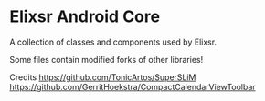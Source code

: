 # Elixsr Android Core

A collection of classes and components used by Elixsr.

Some files contain modified forks of other libraries!

Credits
https://github.com/TonicArtos/SuperSLiM
https://github.com/GerritHoekstra/CompactCalendarViewToolbar